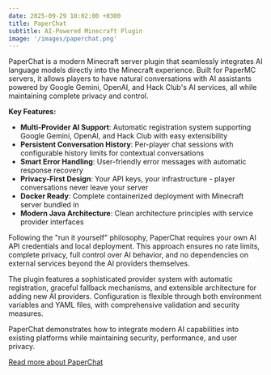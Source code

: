 ```yaml
---
date: 2025-09-29 10:02:00 +0300
title: PaperChat
subtitle: AI-Powered Minecraft Plugin
image: '/images/paperchat.png'
---
```


PaperChat is a modern Minecraft server plugin that seamlessly integrates AI language models directly into the Minecraft experience. Built for PaperMC servers, it allows players to have natural conversations with AI assistants powered by Google Gemini, OpenAI, and Hack Club's AI services, all while maintaining complete privacy and control.

**Key Features:**
- **Multi-Provider AI Support**: Automatic registration system supporting Google Gemini, OpenAI, and Hack Club with easy extensibility
- **Persistent Conversation History**: Per-player chat sessions with configurable history limits for contextual conversations
- **Smart Error Handling**: User-friendly error messages with automatic response recovery
- **Privacy-First Design**: Your API keys, your infrastructure - player conversations never leave your server
- **Docker Ready**: Complete containerized deployment with Minecraft server bundled in
- **Modern Java Architecture**: Clean architecture principles with service provider interfaces

Following the "run it yourself" philosophy, PaperChat requires your own AI API credentials and local deployment. This approach ensures no rate limits, complete privacy, full control over AI behavior, and no dependencies on external services beyond the AI providers themselves.

The plugin features a sophisticated provider system with automatic registration, graceful fallback mechanisms, and extensible architecture for adding new AI providers. Configuration is flexible through both environment variables and YAML files, with comprehensive validation and security measures.

PaperChat demonstrates how to integrate modern AI capabilities into existing platforms while maintaining security, performance, and user privacy.

[Read more about PaperChat](/blog/paperchat)
